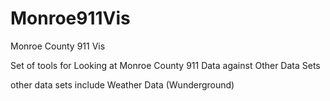 Monroe911Vis
============

Monroe County 911 Vis


Set of tools for Looking at Monroe County 911 Data against Other Data Sets 

other data sets include Weather Data (Wunderground)